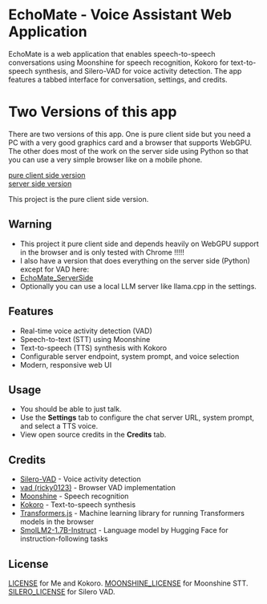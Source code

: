 # EchoMate - Voice Assistant Web Application

EchoMate is a web application that enables speech-to-speech conversations using Moonshine for speech recognition, Kokoro for text-to-speech synthesis, and Silero-VAD for voice activity detection. The app features a tabbed interface for conversation, settings, and credits.

# Two Versions of this app

There are two versions of this app.
One is pure client side but you need a PC with a very good graphics card and a browser that supports WebGPU.
The other does most of the work on the server side using Python so that you can use a very simple browser like on a mobile phone.

[pure client side version](https://github.com/rhulha/EchoMate)  
[server side version](https://github.com/rhulha/EchoMate_ServerSide)

This project is the pure client side version.

## Warning
- This project it pure client side and depends heavily on WebGPU support in the browser and is only tested with Chrome !!!!!
- I also have a version that does everything on the server side (Python) except for VAD here:
- [EchoMate_ServerSide](https://github.com/rhulha/EchoMate_ServerSide)
- Optionally you can use a local LLM server like llama.cpp in the settings.

## Features
- Real-time voice activity detection (VAD)
- Speech-to-text (STT) using Moonshine
- Text-to-speech (TTS) synthesis with Kokoro
- Configurable server endpoint, system prompt, and voice selection
- Modern, responsive web UI

## Usage
- You should be able to just talk.
- Use the **Settings** tab to configure the chat server URL, system prompt, and select a TTS voice.
- View open source credits in the **Credits** tab.

## Credits
- [Silero-VAD](https://github.com/snakers4/silero-vad) - Voice activity detection
- [vad (ricky0123)](https://github.com/ricky0123/vad) - Browser VAD implementation
- [Moonshine](https://github.com/usefulsensors/moonshine) - Speech recognition
- [Kokoro](https://github.com/hexgrad/kokoro) - Text-to-speech synthesis
- [Transformers.js](https://github.com/huggingface/transformers.js) - Machine learning library for running Transformers models in the browser
- [SmolLM2-1.7B-Instruct](https://huggingface.co/HuggingFaceTB/SmolLM2-1.7B-Instruct) - Language model by Hugging Face for instruction-following tasks

## License
[LICENSE](LICENSE) for Me and Kokoro.
[MOONSHINE_LICENSE](MOONSHINE_LICENSE) for Moonshine STT.
[SILERO_LICENSE](SILERO_LICENSE) for Silero VAD.
